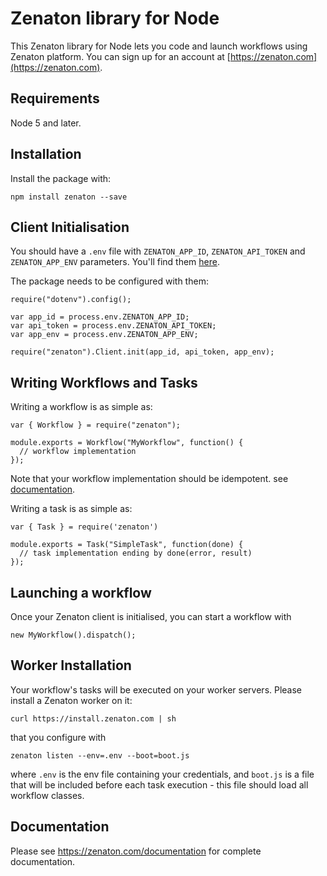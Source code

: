 # Zenaton library for Node

This Zenaton library for Node lets you code and launch workflows using Zenaton platform. You can sign up for an account at [https://zenaton.com](https://zenaton.com).

## Requirements

Node 5 and later.

## Installation

Install the package with:

```
npm install zenaton --save
```

## Client Initialisation

You should have a `.env` file with `ZENATON_APP_ID`, `ZENATON_API_TOKEN` and `ZENATON_APP_ENV` parameters. You'll find them [here](https://zenaton.com/app/api).

The package needs to be configured with them:

```
require("dotenv").config();

var app_id = process.env.ZENATON_APP_ID;
var api_token = process.env.ZENATON_API_TOKEN;
var app_env = process.env.ZENATON_APP_ENV;

require("zenaton").Client.init(app_id, api_token, app_env);
```

## Writing Workflows and Tasks

Writing a workflow is as simple as:

```
var { Workflow } = require("zenaton");

module.exports = Workflow("MyWorkflow", function() {
  // workflow implementation
});
```

Note that your workflow implementation should be idempotent.
see [documentation](https://zenaton.com/app/documentation#workflow-basics-implementation).

Writing a task is as simple as:

```
var { Task } = require('zenaton')

module.exports = Task("SimpleTask", function(done) {
  // task implementation ending by done(error, result)
});
```

## Launching a workflow

Once your Zenaton client is initialised, you can start a workflow with

```
new MyWorkflow().dispatch();
```

## Worker Installation

Your workflow's tasks will be executed on your worker servers. Please install a Zenaton worker on it:

```
curl https://install.zenaton.com | sh
```

that you configure with

```
zenaton listen --env=.env --boot=boot.js
```

where `.env` is the env file containing your credentials, and `boot.js` is a file that will be included before each task execution - this file should load all workflow classes.

## Documentation

Please see https://zenaton.com/documentation for complete documentation.
